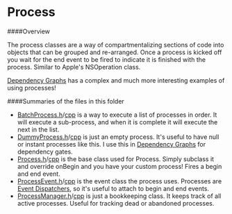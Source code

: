 # Process

####Overview

The process classes are a way of compartmentalizing sections of code into objects that can be grouped and re-arranged.  Once a process is kicked off you wait for the end event to be fired to indicate it is finished with the process.  Similar to Apple's NSOperation class.  

[Dependency Graphs](/DependencyGraph) has a complex and much more interesting examples of using processes!
  
####Summaries of the files in this folder 

* [BatchProcess.h](BatchProcess.h)/[cpp](BatchProcess.cpp) is a way to execute a list of processes in order.  It will execute a sub-process, and when it is complete it will execute the next in the list.
* [DummyProcess.h](DummyProcess.h)/[cpp](DummyProcess.cpp) is just an empty process.  It's useful to have null or instant processes like this.  I use this in [Dependency Graphs](/DependencyGraph) for dependency gates.
* [Process.h](Process.h)/[cpp](Process.cpp) is the base class used for Process.  Simply subclass it and override onBegin and you have your custom process!  Fires a begin and end event.
* [ProcessEvent.h](ProcessEvent.h)/[cpp](ProcessEvent.cpp) is the event class the process uses.  Processes are [Event Dispatchers](/Event), so it's useful to attach to begin and end events.
* [ProcessManager.h](ProcessManager.h)/[cpp](ProcessManager.cpp) is just a bookkeeping class.  It keeps track of all active processes.  Useful for tracking dead or abandoned processes.
